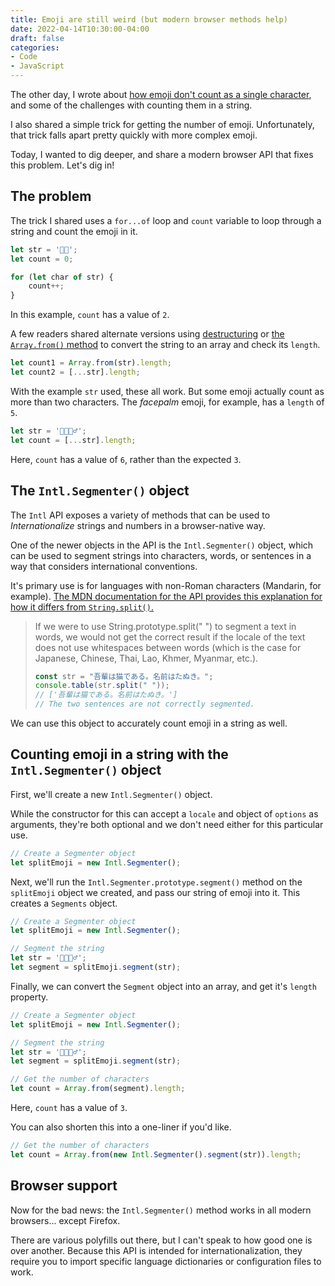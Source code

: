 ```yaml
---
title: Emoji are still weird (but modern browser methods help)
date: 2022-04-14T10:30:00-04:00
draft: false
categories:
- Code
- JavaScript
---
```


The other day, I wrote about [how emoji don't count as a single character](/emoji-are-weird/), and some of the challenges with counting them in a string. 

I also shared a simple trick for getting the number of emoji. Unfortunately, that trick falls apart pretty quickly with more complex emoji.

Today, I wanted to dig deeper, and share a modern browser API that fixes this problem. Let's dig in!

## The problem

The trick I shared uses a `for...of` loop and `count` variable to loop through a string and count the emoji in it.

```js
let str = '🍦🎉';
let count = 0;

for (let char of str) {
	count++;
}
```

In this example, `count` has a value of `2`.

A few readers shared alternate versions using [destructuring](/destructuring-in-javascript/) or [the `Array.from()` method](https://vanillajstoolkit.com/reference/arrays/array-from/) to convert the string to an array and check its `length`.

```js
let count1 = Array.from(str).length;
let count2 = [...str].length;
```

With the example `str` used, these all work. But some emoji actually count as more than two characters. The _facepalm_ emoji, for example, has a `length` of `5`.

```js
let str = '🍦🎉🤦‍♂️';
let count = [...str].length;
```

Here, `count` has a value of `6`, rather than the expected `3`.

## The `Intl.Segmenter()` object

The `Intl` API exposes a variety of methods that can be used to _Internationalize_ strings and numbers in a browser-native way.

One of the newer objects in the API is the `Intl.Segmenter()` object, which can be used to segment strings into characters, words, or sentences in a way that considers international conventions.

It's primary use is for languages with non-Roman characters (Mandarin, for example). [The MDN documentation for the API provides this explanation for how it differs from `String.split()`.](https://developer.mozilla.org/en-US/docs/Web/JavaScript/Reference/Global_Objects/Intl/Segmenter)

> If we were to use String.prototype.split(" ") to segment a text in words, we would not get the correct result if the locale of the text does not use whitespaces between words (which is the case for Japanese, Chinese, Thai, Lao, Khmer, Myanmar, etc.).
> 
> ```js
> const str = "吾輩は猫である。名前はたぬき。";
> console.table(str.split(" "));
> // ['吾輩は猫である。名前はたぬき。']
> // The two sentences are not correctly segmented.
> ```

We can use this object to accurately count emoji in a string as well.

## Counting emoji in a string with the `Intl.Segmenter()` object

First, we'll create a new `Intl.Segmenter()` object.

While the constructor for this can accept a `locale` and object of `options` as arguments, they're both optional and we don't need either for this particular use.

```js
// Create a Segmenter object
let splitEmoji = new Intl.Segmenter();
```

Next, we'll run the `Intl.Segmenter.prototype.segment()` method on the `splitEmoji` object we created, and pass our string of emoji into it. This creates a `Segments` object.

```js
// Create a Segmenter object
let splitEmoji = new Intl.Segmenter();

// Segment the string
let str = '🍦🎉🤦‍♂️';
let segment = splitEmoji.segment(str);
```

Finally, we can convert the `Segment` object into an array, and get it's `length` property.

```js
// Create a Segmenter object
let splitEmoji = new Intl.Segmenter();

// Segment the string
let str = '🍦🎉🤦‍♂️';
let segment = splitEmoji.segment(str);

// Get the number of characters
let count = Array.from(segment).length;
```

Here, `count` has a value of `3`.

You can also shorten this into a one-liner if you'd like.

```js
// Get the number of characters
let count = Array.from(new Intl.Segmenter().segment(str)).length;
```

## Browser support

Now for the bad news: the `Intl.Segmenter()` method works in all modern browsers... except Firefox.

There are various polyfills out there, but I can't speak to how good one is over another. Because this API is intended for internationalization, they require you to import specific language dictionaries or configuration files to work.